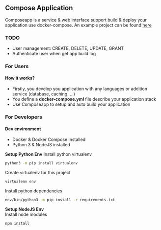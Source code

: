 ## Compose Application

Composeapp is a service & web interface support build & deploy your application use docker-compose.
An example project can be found [here](https://github.com/pmtoan/example-go-service)

### TODO
- User management: CREATE, DELETE, UPDATE, GRANT
- Authenticate user when get app build log

### For Users
#### How it works?
- Firstly, you develop you application with any languages or addition service (database, caching, ...)
- You define a **docker-compose.yml** file describe your application stack
- Use Composeapp to setup and auto build your application

### For Developers
#### Dev environment
- Docker & Docker Compose installed
- Python 3 & NodeJS installed

**Setup Python Env**
Install python virtualenv
```bash
python3 -m pip install virtualenv
```
Create virtualenv for this project
```bash
virtualenv env
```
Install python dependencies
```bash
env/bin/python3 -m pip install -r requirements.txt
```

**Setup NodeJS Env**  
Install node modules
```bash
npm install
```
